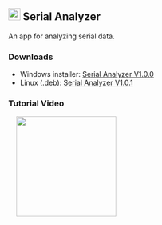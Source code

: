 <h2> <img src="https://user-images.githubusercontent.com/69270611/177051970-8e61d89f-2bb3-4ab7-a75e-24b2ac237dbe.svg" width="24"   />  Serial Analyzer   </h2> 


An app for analyzing serial data.

### Downloads
<ul>
<li>
Windows installer: <a href="https://github.com/curiores/SerialAnalyzer/raw/main/Serial%20Analyzer%20Setup%201.0.0.exe">Serial Analyzer V1.0.0</a>
</li>
<li>
Linux (.deb): <a href="https://github.com/curiores/SerialAnalyzer/raw/main/serialanalyzer_1.0.1_amd64.deb">Serial Analyzer V1.0.1</a>
</li>
</ul>

### Tutorial Video
&nbsp;&nbsp;&nbsp; <a href="https://youtu.be/6LcyG-hUZ2I"> <img src="https://user-images.githubusercontent.com/69270611/177990726-dfcf318a-4f1b-403b-aace-210cf5e41efa.png" width="200px"> </a>

